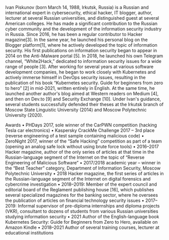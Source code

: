 
Ivan Piskunov (born March 14, 1988, Irkutsk, Russia) is a Russian and international expert in cybersecurity, ethical hacker, IT blogger, author, lecturer at several Russian universities, and distinguished guest at several American colleges. He has made a significant contribution to the Russian cyber community and the development of the information security industry in Russia. Since 2016, he has been a regular contributor to Hacker magazine[3]. In the same year, he launched his personal blog on the Blogger platform[1], where he actively developed the topic of information security. His first publications on information security began to appear in 2014 on the Anti-Malware portal [5]. In 2018, he launched his own Telegram channel, “White2Hack,” dedicated to information security issues for a wide range of people [3]. After working for several years at various software development companies, he began to work closely with Kubernetes and actively immerse himself in DevOps security issues, resulting in the publication of his book “Kubernetes security. Guide for beginners from zero to hero” [2] in mid-2021, written entirely in English. At the same time, he launched another author's blog aimed at Western readers on Medium [4], and then on Dev.to [9] and Security Exchange [10]. Under Ivan's guidance, several students successfully defended their theses at the Irkutsk branch of Moscow State Linguistic University (2014) and Moscow Polytechnic University (2020).

Awards
•    PHDays 2017, sole winner of the CarPWN competition (hacking Tesla car electronics)
•    Kaspersky CrackMe Challenge 2017 – 3rd place (reverse engineering of a test sample containing malicious code)
•    ZeroNight 2017, winner of the “Safe Hacking” competition as part of a team (opening an analog safe lock without using brute force tools)
•    2016–2017 Hacker magazine, author of the only series of articles at that time in the Russian-language segment of the Internet on the topic of “Reverse Engineering of Malicious Software”
•	2017/2018 academic year – winner in the “Best Teacher” category, Department of Information Security, Moscow Polytechnic University
•    2018 Hacker magazine, the first series of articles in the Russian-language segment of the Internet on digital forensics and cybercrime investigation 
•    2018–2019: Member of the expert council and editorial board of the Reglament publishing house [16], which publishes several specialized magazines for the banking sector, where he oversees the publication of articles on financial technology security issues
•	2017–2019: Informal supervisor of pre-diploma internships and diploma projects (VKR), consultant to dozens of students from various Russian universities studying information security
•    2021 Author of the English-language book Kubernetes Security: Guide for Beginners from Zero to Hero, available on Amazon Kindle
•    2018–2021 Author of several training courses, lecturer at educational institutions